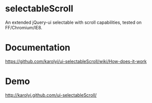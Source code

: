 selectableScroll
================

An extended jQuery-ui selectable with scroll capabilities, tested on FF/Chromium/IE8.

# Documentation
https://github.com/karolyi/ui-selectableScroll/wiki/How-does-it-work

# Demo
http://karolyi.github.com/ui-selectableScroll/
